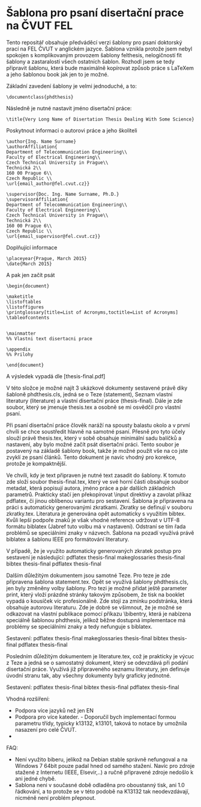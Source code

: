 # Šablona pro psaní disertační prace na ČVUT FEL 

Tento repositář obsahuje předváděcí verzi šablony pro psaní doktorský prací na FEL ČVUT v anglickém jazyce. Šablona vznikla protože jsem nebyl spokojen s komplikovaným provozem šablony felthesis, nelogičností fit šablony a zastaralostí všech ostatních šablon. Rozhodl jsem se tedy připravit šablonu, která bude maximálně kopírovat způsob práce s LaTeXem a jeho šablonou book jak jen to je možné. 

Základní zavedení šablony je velmi jednoduché, a to:
```
\documentclass{phdthesis}
```

Následně je nutné nastavit jméno disertační práce:
```
\title{Very Long Name of Disertation Thesis Dealing With Some Science}
```

Poskytnout informaci o autorovi práce a jeho školiteli
```
\author{Ing. Name Surname}
\authorAffiliation{
Department of Telecommunication Engineering\\
Faculty of Electrical Engineering\\
Czech Technical University in Prague\\
Technická 2\\
160 00 Prague 6\\
Czech Republic \\
\url{email_author@fel.cvut.cz}}

\supervisor{Doc. Ing. Name Surname, Ph.D.}
\supervisorAffiliation{
Department of Telecommunication Engineering\\
Faculty of Electrical Engineering\\
Czech Technical University in Prague\\
Technická 2\\
160 00 Prague 6\\
Czech Republic \\
\url{email_supervisor@fel.cvut.cz}}
```

Doplňující informace
```
\placeyear{Prague, March 2015}
\date{March 2015}
```

A pak jen začít psát

```
\begin{document}

\maketitle
\listoftables
\listoffigures
\printglossary[title=List of Acronyms,toctitle=List of Acronyms]
\tableofcontents


\mainmatter
%% Vlastni text disertacni prace

\appendix
%% Prilohy

\end{document}
```

A výsledek vypadá dle [thesis-final.pdf]


V této složce je možné najít 3 ukázkové dokumenty sestavené právě diky šabloně phdthesis.cls, jedná se o Teze (statement), Seznam vlastní literatury (literature) a vlastní disertační práce (thesis-final). Dále je zde soubor, který se jmenuje thesis.tex a osobně se mi osvědčil pro vlastní psaní. 

Při psaní disertační práce člověk naráží na spousty balastu okolo a v první chvíli se chce soustředit hlavně na samotné psaní. Přesně pro tyto účely slouží právě thesis.tex, který v sobě obsahuje minimální sadu balíčků a nastavení, aby bylo možné začít psát disertační práci. Tento soubor je postavený na základě šablony book, takže je možné použít vše na co jste zvyklí ze psaní článků. Tento dokument je navíc vhodný pro korekce, protože je kompaktnější.

Ve chvíli, kdy je text připraven je nutné text zasadit do šablony. K tomuto zde složí soubor thesis-final.tex, který ve své horní části obsahuje soubor metadat, která popisují autora, jméno práce a pár dalších základních parametrů. Prakticky stačí jen překopírovat \input direktivy a zavolat příkaz pdflatex, či jinou oblíbenou variantu pro sestavení. Šablona je připravena na práci s automaticky generovanými zkratkami. Zkratky se definují v souboru zkratky.tex. Literatura je generována opět automaticky s využitím bibtex. Kvůli lepší podpoře znaků je však vhodné reference udržovat v UTF-8 formátu biblatex (Jabref tuto volbu má v nastavení). Odstraní se tím řada problémů se speciálními znaky v názvech. Šablona na pozadí využívá právě biblatex a šablonu IEEE pro formátování literatury. 

V případě, že je využito automaticky generovaných zkratek postup pro sestavení je následující:
pdflatex thesis-final
makeglossaries thesis-final
bibtex thesis-final
pdflatex thesis-final


Dalším důležitým dokumentem jsou samotné Teze. Pro teze je zde připravena šablona statement.tex. Opět se využívá šablony phdthesis.cls, jen byly změněny volby šablony. Pro tezi je možné přidat ještě parameter print, který vloží prázdné stránky takovým způsobem, že tisk na booklet vypadá o kousíček víc profesionálně. Zde stojí za zmínku podstránka, která obsahuje autorovu literaturu. Zde je dobré se všimnout, že je možné se odkazovat na vlastní publikace pomocí příkazu \bibentry, která je nabízena speciálně šablonou phdthesis, jelikož běžne dostupná implementace má problémy se speciálními znaky a tedy nefunguje s biblatex.

Sestavení:
pdflatex thesis-final
makeglossaries thesis-final
bibtex thesis-final
pdflatex thesis-final


Posledním důležitým dokumentem je literature.tex, což je prakticky je výcuc z Teze a jedná se o samostatný dokument, který se odevzdává při podání disertační práce. Využívá již připraveného seznamu literatury, jen definuje úvodní stranu tak, aby všechny dokumenty byly graficky jednotné.

Sestavení:
pdflatex thesis-final
bibtex thesis-final
pdflatex thesis-final






Vhodná rozšíření:
 * Podpora více jazyků než jen EN
 * Podpora pro více kateder. - Doporučil bych implementací formou parametru třídy, typicky k13132, k13101, taková to notace by umožnila nasazení pro celé ČVUT.
 * 



FAQ:
 * Není využito biberu, jelikož na Debian stable správně nefungoval a na Windows 7 64bit pouze padal hned od samého stažení. Navíc pro zdroje stažené z Internetu (IEEE, Elsevir,..) a ručně připravené zdroje nedošlo k ani jedné chybě.
 * Sablona neni v současné době odladěna pro oboustanný tisk, ani 1.0 řádkování, a to protože se v této podobě na K13132 tak neodevzdávají, nicméně není problém přepnout.

